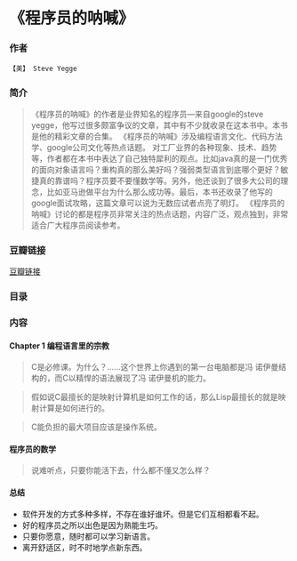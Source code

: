 《程序员的呐喊》
=============================

### 作者
    【美】 Steve Yegge

### 简介
> 《程序员的呐喊》的作者是业界知名的程序员—来自google的steve yegge，他写过很多颇富争议的文章，其中有不少就收录在这本书中。本书是他的精彩文章的合集。
《程序员的呐喊》涉及编程语言文化、代码方法学、google公司文化等热点话题。
对工厂业界的各种现象、技术、趋势等，作者都在本书中表达了自己独特犀利的观点。比如java真的是一门优秀的面向对象语言吗？重构真的那么美好吗？强弱类型语言到底哪个更好？敏捷真的靠谱吗？程序员要不要懂数学等。另外，他还谈到了很多大公司的理念，比如亚马逊做平台为什么那么成功等。最后，本书还收录了他写的google面试攻略，这篇文章可以说为无数应试者点亮了明灯。
《程序员的呐喊》讨论的都是程序员非常关注的热点话题，内容广泛，观点独到，非常适合广大程序员阅读参考。


### 豆瓣链接
  [豆瓣链接](http://book.douban.com/subject/25884108/)

### 目录

### 内容

#### Chapter 1 编程语言里的宗教

> C是必修课。为什么？……这个世界上你遇到的第一台电脑都是冯 诺伊曼结构的，而C以精悍的语法展现了冯 诺伊曼机的能力。

> 假如说C最擅长的是映射计算机是如何工作的话，那么Lisp最擅长的就是映射计算是如何进行的。

> C能负担的最大项目应该是操作系统。

> 


#### 程序员的数学

> 说难听点，只要你能活下去，什么都不懂又怎么样？

#### 总结
* 软件开发的方式多种多样，不存在谁好谁坏。但是它们互相都看不起。
* 好的程序员之所以出色是因为熟能生巧。
* 只要你愿意，随时都可以学习新语言。
* 离开舒适区，时不时地学点新东西。

